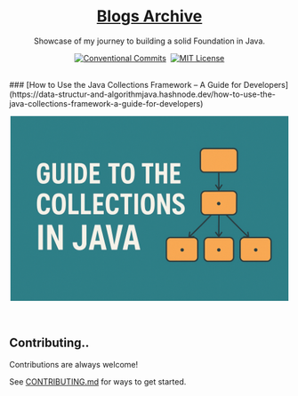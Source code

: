 <a href="https://hashnode.com/6889c0cdd38ceb75f02e1db1/dashboard/posts">
  <h1 align="center">Blogs Archive</h1>
</a>

<p align="center">
  Showcase of my journey to building a solid Foundation in Java.
</p>

<div align= "center">

[![Conventional Commits](https://img.shields.io/badge/Conventional%20Commits-1.0.0-%23FE5196?logo=conventionalcommits&logoColor=white)](https://conventionalcommits.org)&nbsp;&nbsp;[![MIT License](https://img.shields.io/badge/License-MIT-green.svg)](https://choosealicense.com/licenses/mit/)

</div>

<br>
### [How to Use the Java Collections Framework – A Guide for Developers](https://data-structur-and-algorithmjava.hashnode.dev/how-to-use-the-java-collections-framework-a-guide-for-developers)

  <a href="https://data-structur-and-algorithmjava.hashnode.dev/how-to-use-the-java-collections-framework-a-guide-for-developers">
      <p align=center>
      <img width = "500px" alt="Jio Network blocking the view? Network switch reveals the magic!" src="./assets/10a.png">
    <p>
  </a>
<br>



## Contributing..
Contributions are always welcome!   

See [CONTRIBUTING.md](../CONTRIBUTING.md) for ways to get started.
</br></br>
